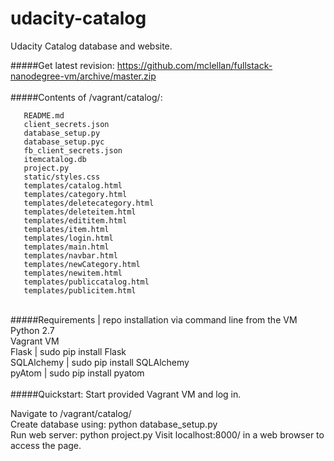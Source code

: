 # udacity-catalog
Udacity Catalog database and website.

#####Get latest revision:
  https://github.com/mclellan/fullstack-nanodegree-vm/archive/master.zip
<br><br>
#####Contents of /vagrant/catalog/:
```
   README.md
   client_secrets.json
   database_setup.py
   database_setup.pyc
   fb_client_secrets.json
   itemcatalog.db
   project.py
   static/styles.css
   templates/catalog.html
   templates/category.html
   templates/deletecategory.html
   templates/deleteitem.html
   templates/edititem.html
   templates/item.html
   templates/login.html
   templates/main.html
   templates/navbar.html
   templates/newCategory.html
   templates/newitem.html
   templates/publiccatalog.html
   templates/publicitem.html

```
<br>
#####Requirements | repo installation via command line from the VM
  Python 2.7<br>
  Vagrant VM<br>  
  Flask       | sudo pip install Flask<br>
  SQLAlchemy  | sudo pip install SQLAlchemy<br>
  pyAtom      | sudo pip install pyatom<br>
  <br>
#####Quickstart:
Start provided Vagrant VM and log in.<br>

Navigate to /vagrant/catalog/<br>
Create database using: python database_setup.py<br>
Run web server: python project.py
Visit localhost:8000/ in a web browser to access the page.
